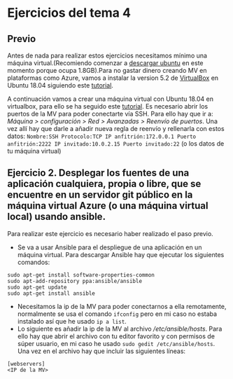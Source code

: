 # Ejercicios del tema 4
## Previo

Antes de nada para realizar estos ejercicios necesitamos mínimo una máquina virtual.(Recomiendo comenzar a [descargar ubuntu](https://www.ubuntu.com/download/desktop) en este momento porque ocupa 1.8GB).Para no gastar dinero creando MV en plataformas como Azure, vamos a instalar la version 5.2 de [VirtualBox](https://www.virtualbox.org/) en Ubuntu 18.04 siguiendo este [tutorial](https://maslinux.es/como-instalar-virtualbox-en-ubuntu-18-04/).

A continuación vamos a crear una máquina virtual con Ubuntu 18.04 en virtualbox, para ello se ha seguido este [tutorial](https://linuxhint.com/install_ubuntu_18-04_virtualbox/).
Es necesario abrir los puertos de la MV para poder conectarte vía SSH. Para ello hay que ir a: *Máquina > configuración > Red > Avanzadas > Reenvío de puertos*. Una vez allí hay que darle a añadir nueva regla de reenvío y rellenarla con estos datos:
`Nombre:SSH Protocolo:TCP IP anfitrión:172.0.0.1 Puerto anfitrión:2222 IP invitado:10.0.2.15 Puerto invitado:22` (o los datos de tu máquina virtual)

## Ejercicio 2. Desplegar los fuentes de una aplicación cualquiera, propia o libre, que se encuentre en un servidor git público en la máquina virtual Azure (o una máquina virtual local) usando ansible.

Para realizar este ejercicio es necesario haber realizado el paso previo.

- Se va a usar Ansible para el despliegue de una aplicación en un máquina virtual. Para descargar Ansible hay que ejecutar los siguientes comandos:
```
sudo apt-get install software-properties-common
sudo apt-add-repository ppa:ansible/ansible
sudo apt-get update
sudo apt-get install ansible
```
- Necesitamos la ip de la MV para poder conectarnos a ella remotamente, normalmente se usa el comando `ifconfig` pero en mi caso no estaba instalado así que he usado `ip a list`.
- Lo siguiente es añadir la ip de la MV al archivo */etc/ansible/hosts*. Para ello hay que abrir el archivo con tu editor favorito y con permisos de súper usuario, en mi caso he usado `sudo gedit /etc/ansible/hosts`. Una vez en el archivo hay que incluir las siguientes líneas:
```
[webservers]
<IP de la MV>
```
